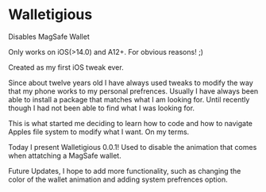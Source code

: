 # Walletigious
Disables MagSafe Wallet

Only works on iOS(>14.0) and A12+. For obvious reasons! ;)

Created as my first iOS tweak ever.

  Since about twelve years old I have always used tweaks to modify the way that my phone works to my personal prefrences. 
Usually I have always been able to install a package that matches what I am looking for. Until recently though I had not been able to find what I was
looking for.

This is what started me deciding to learn how to code and how to navigate Apples file system to modify what I want. On my terms.

Today I present Walletigious 0.0.1!
Used to disable the animation that comes when attatching a MagSafe wallet.

Future Updates, I hope to add more functionality, such as changing the color of the wallet animation and adding system prefrences option.
